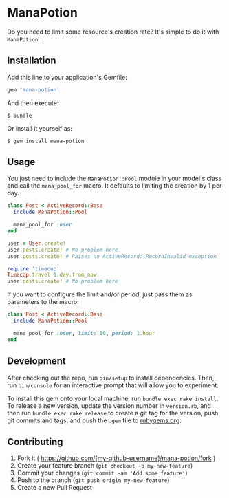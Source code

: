 # ManaPotion

Do you need to limit some resource's creation rate? It's simple to do it with `ManaPotion`!

## Installation

Add this line to your application's Gemfile:

```ruby
gem 'mana-potion'
```

And then execute:

    $ bundle

Or install it yourself as:

    $ gem install mana-potion

## Usage

You just need to include the `ManaPotion::Pool` module in your model's class and call the `mana_pool_for` macro. It defaults to limiting the creation by 1 per day.

```ruby
class Post < ActiveRecord::Base
  include ManaPotion::Pool

  mana_pool_for :user
end

user = User.create!
user.posts.create! # No problem here
user.posts.create! # Raises an ActiveRecord::RecordInvalid exception

require 'timecop'
Timecop.travel 1.day.from_now
user.posts.create! # No problem here
```

If you want to configure the limit and/or period, just pass them as parameters to the macro:

```ruby
class Post < ActiveRecord::Base
  include ManaPotion::Pool

  mana_pool_for :user, limit: 10, period: 1.hour
end
```

## Development

After checking out the repo, run `bin/setup` to install dependencies. Then, run `bin/console` for an interactive prompt that will allow you to experiment.

To install this gem onto your local machine, run `bundle exec rake install`. To release a new version, update the version number in `version.rb`, and then run `bundle exec rake release` to create a git tag for the version, push git commits and tags, and push the `.gem` file to [rubygems.org](https://rubygems.org).

## Contributing

1. Fork it ( https://github.com/[my-github-username]/mana-potion/fork )
2. Create your feature branch (`git checkout -b my-new-feature`)
3. Commit your changes (`git commit -am 'Add some feature'`)
4. Push to the branch (`git push origin my-new-feature`)
5. Create a new Pull Request
